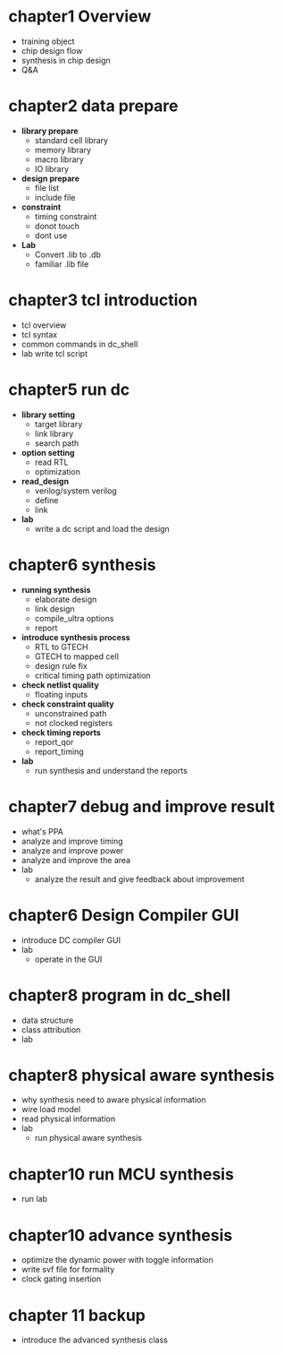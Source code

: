 # chapter1 Overview
-  training object
-  chip design flow
-  synthesis in chip design
- Q&A
# chapter2 data prepare
- **library prepare**
	- standard cell library
	-  memory library
	-  macro library
	-  IO library
- **design prepare**
	-  file list
	-  include file
- **constraint**
	-  timing constraint
	- donot touch
	- dont use
- **Lab**
	- Convert .lib to .db
	- familiar .lib file
# chapter3 tcl introduction
  - tcl overview
  - tcl  syntax
  - common commands in dc_shell
  - lab
    write tcl script
# chapter5 run dc
- **library setting**
	- target library
	- link library
	- search path
- **option setting**
	- read RTL
	- optimization
- **read_design**
	- verilog/system verilog
	- define
	- link
- **lab**
	- write a dc script and load the design

# chapter6 synthesis
- **running synthesis**
	- elaborate design
	- link design
	- compile_ultra options
	- report
- **introduce synthesis process**
	- RTL to GTECH
	- GTECH to mapped cell
	- design rule fix
	- critical timing path optimization
- **check netlist quality**
	-	floating inputs
- **check constraint quality**
	- unconstrained path
	- not clocked registers
- **check timing reports**
	- report_qor
	- report_timing
- **lab**
	- run synthesis and understand the reports
# chapter7 debug and improve result
- what's PPA
- analyze and improve timing
- analyze and improve power
- analyze and improve the area
- lab
	- analyze the result and give feedback about improvement
# chapter6 Design Compiler GUI
- introduce DC compiler GUI
- lab
	- operate in the GUI

# chapter8 program in dc_shell
- data structure
- class attribution
- lab
# chapter8 physical aware synthesis
- why synthesis need to aware physical information
- wire load model
- read physical information
- lab
	- run  physical aware synthesis
# chapter10 run MCU synthesis
- run lab
# chapter10 advance synthesis
- optimize the dynamic power with toggle information
- write svf file for formality
- clock gating insertion
# chapter 11 backup
- introduce the advanced synthesis class
